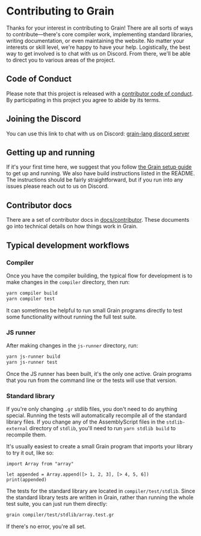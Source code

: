 # Contributing to Grain

Thanks for your interest in contributing to Grain! There are all sorts of ways to contribute—there's core compiler work, implementing standard libraries, writing documentation, or even maintaining the website. No matter your interests or skill level, we're happy to have your help. Logistically, the best way to get involved is to chat with us on Discord. From there, we'll be able to direct you to various areas of the project.

## Code of Conduct

Please note that this project is released with a [contributor code of conduct](https://github.com/grain-lang/grain/blob/master/CODE_OF_CONDUCT.md). By participating in this project you agree to abide by its terms.

## Joining the Discord

You can use this link to chat with us on Discord: [grain-lang discord server](https://discord.com/invite/grain-lang)

## Getting up and running

If it's your first time here, we suggest that you follow [the Grain setup guide](https://grain-lang.org/docs/getting_grain) to get up and running. We also have build instructions listed in the README. The instructions should be fairly straightforward, but if you run into any issues please reach out to us on Discord.

## Contributor docs

There are a set of contributor docs in [docs/contributor](https://github.com/grain-lang/grain/tree/master/docs/contributor). These documents go into technical details on how things work in Grain.

## Typical development workflows

### Compiler

Once you have the compiler building, the typical flow for development is to make changes in the `compiler` directory, then run:

```bash
yarn compiler build
yarn compiler test
```

It can sometimes be helpful to run small Grain programs directly to test some functionality without running the full test suite.

### JS runner

After making changes in the `js-runner` directory, run:

```bash
yarn js-runner build
yarn js-runner test
```

Once the JS runner has been built, it's the only one active. Grain programs that you run from the command line or the tests will use that version.

### Standard library

If you're only changing `.gr` stdlib files, you don't need to do anything special. Running the tests will automatically recompile all of the standard library files. If you change any of the AssemblyScript files in the `stdlib-external` directory of `stdlib`, you'll need to run `yarn stdlib build` to recompile them.

It's usually easiest to create a small Grain program that imports your library to try it out, like so:

```grain
import Array from "array"

let appended = Array.append([> 1, 2, 3], [> 4, 5, 6])
print(appended)
```

The tests for the standard library are located in `compiler/test/stdlib`. Since the standard library tests are written in Grain, rather than running the whole test suite, you can just run them directly:

```bash
grain compiler/test/stdlib/array.test.gr
```

If there's no error, you're all set.
